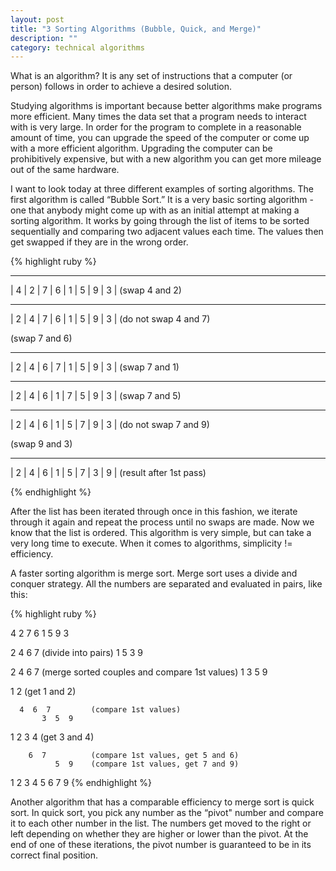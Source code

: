 ```yaml
---
layout: post
title: "3 Sorting Algorithms (Bubble, Quick, and Merge)"
description: ""
category: technical algorithms
---
```


What is an algorithm? It is any set of instructions that a computer (or person) follows in order to achieve a desired solution.

Studying algorithms is important because better algorithms make programs more efficient. Many times the data set that a program needs to interact with is very large. In order for the program to complete in a reasonable amount of time, you can upgrade the speed of the computer or come up with a more efficient algorithm. Upgrading the computer can be prohibitively expensive, but with a new algorithm you can get more mileage out of the same hardware.

I want to look today at three different examples of sorting algorithms. The first algorithm is called “Bubble Sort.” It is a very basic sorting algorithm - one that anybody might come up with as an initial attempt at making a sorting algorithm. It works by going through the list of items to be sorted sequentially and comparing two adjacent values each time. The values then get swapped if they are in the wrong order.

{% highlight ruby %}
________________________________
| 4 | 2 | 7 | 6 | 1 | 5 | 9 | 3 | (swap 4 and 2)

________________________________
| 2 | 4 | 7 | 6 | 1 | 5 | 9 | 3 | (do not swap 4 and 7)

 (swap 7 and 6)
________________________________
| 2 | 4 | 6 | 7 | 1 | 5 | 9 | 3 | (swap 7 and 1)

________________________________
| 2 | 4 | 6 | 1 | 7 | 5 | 9 | 3 | (swap 7 and 5)

________________________________
| 2 | 4 | 6 | 1 | 5 | 7 | 9 | 3 | (do not swap 7 and 9)

 (swap 9 and 3)
________________________________
| 2 | 4 | 6 | 1 | 5 | 7 | 3 | 9 | (result after 1st pass)

{% endhighlight %}

After the list has been iterated through once in this fashion, we iterate through it again and repeat the process until no swaps are made. Now we know that the list is ordered. This algorithm is very simple, but can take a very long time to execute. When it comes to algorithms, simplicity != efficiency.

A faster sorting algorithm is merge sort. Merge sort uses a divide and conquer strategy. All the numbers are separated and evaluated in pairs, like this:

{% highlight ruby %}

4  2  7  6  1  5  9  3

2  4
      6  7		  (divide into pairs)
            1  5
		  3  9

2  4  6  7		  (merge sorted couples and compare 1st values)
	    1  3  5  9	  

1  2			  (get 1 and 2)

      4  6  7 		  (compare 1st values)
	       3  5  9

1  2  3  4		  (get 3 and 4)

	    6  7          (compare 1st values, get 5 and 6)
	          5  9	  (compare 1st values, get 7 and 9)

1  2  3  4  5  6  7  9
{% endhighlight %}

Another algorithm that has a comparable efficiency to merge sort is quick sort. In quick sort, you pick any number as the “pivot" number and compare it to each other number in the list. The numbers get moved to the right or left depending on whether they are higher or lower than the pivot. At the end of one of these iterations, the pivot number is guaranteed to be in its correct final position.